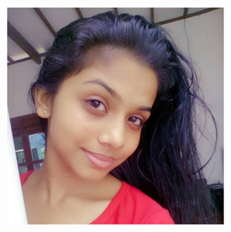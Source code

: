 ![](https://github.com/Dilushanpieris/PC-2-Android-FTP/blob/master/bawwa/Githmi%20Warsha%2020180708_204800.jpg)
